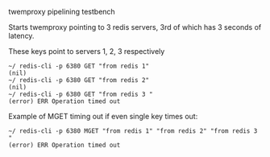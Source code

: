 twemproxy pipelining testbench

Starts twemproxy pointing to 3 redis servers, 3rd of which has 3 seconds of latency.

These keys point to servers 1, 2, 3 respectively
```
~/ redis-cli -p 6380 GET "from redis 1"
(nil)
~/ redis-cli -p 6380 GET "from redis 2"
(nil)
~/ redis-cli -p 6380 GET "from redis 3 "
(error) ERR Operation timed out
```

Example of MGET timing out if even single key times out:
```
~/ redis-cli -p 6380 MGET "from redis 1" "from redis 2" "from redis 3 "
(error) ERR Operation timed out
```
